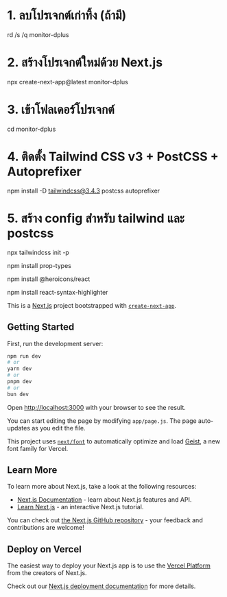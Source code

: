 # 1. ลบโปรเจกต์เก่าทิ้ง (ถ้ามี)
rd /s /q monitor-dplus

# 2. สร้างโปรเจกต์ใหม่ด้วย Next.js
npx create-next-app@latest monitor-dplus

# 3. เข้าโฟลเดอร์โปรเจกต์
cd monitor-dplus

# 4. ติดตั้ง Tailwind CSS v3 + PostCSS + Autoprefixer
npm install -D tailwindcss@3.4.3 postcss autoprefixer

# 5. สร้าง config สำหรับ tailwind และ postcss
npx tailwindcss init -p

npm install prop-types

npm install @heroicons/react

npm install react-syntax-highlighter



This is a [Next.js](https://nextjs.org) project bootstrapped with [`create-next-app`](https://github.com/vercel/next.js/tree/canary/packages/create-next-app).

## Getting Started

First, run the development server:

```bash
npm run dev
# or
yarn dev
# or
pnpm dev
# or
bun dev
```

Open [http://localhost:3000](http://localhost:3000) with your browser to see the result.

You can start editing the page by modifying `app/page.js`. The page auto-updates as you edit the file.

This project uses [`next/font`](https://nextjs.org/docs/app/building-your-application/optimizing/fonts) to automatically optimize and load [Geist](https://vercel.com/font), a new font family for Vercel.

## Learn More

To learn more about Next.js, take a look at the following resources:

- [Next.js Documentation](https://nextjs.org/docs) - learn about Next.js features and API.
- [Learn Next.js](https://nextjs.org/learn) - an interactive Next.js tutorial.

You can check out [the Next.js GitHub repository](https://github.com/vercel/next.js) - your feedback and contributions are welcome!

## Deploy on Vercel

The easiest way to deploy your Next.js app is to use the [Vercel Platform](https://vercel.com/new?utm_medium=default-template&filter=next.js&utm_source=create-next-app&utm_campaign=create-next-app-readme) from the creators of Next.js.

Check out our [Next.js deployment documentation](https://nextjs.org/docs/app/building-your-application/deploying) for more details.
